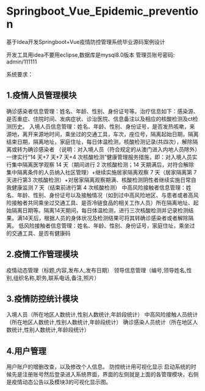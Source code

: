# Springboot_Vue_Epidemic_prevention
基于Idea开发Springboot+Vue疫情防控管理系统毕业源码案例设计

开发工具用idea不要用eclipse,数据库是mysql8.0版本
管理员账号密码: admin/111111

系统要求：
## 1.疫情人员管理模块
确诊感染者信息管理：姓名、年龄、性别、身份证号等。治疗信息如下：感染源、是否重症、住院时间、发病症状、诊治医院、信息备注以及相应的核酸检测及ct检测历史。
入境人员信息管理：姓名、年龄、性别、身份证号，是否发热咳嗽，来源地，离开来源地时间，乘坐过的交通工具，车次，座位号，隔离起始日期，隔离结束日期，隔离地址，家庭住址，每日体温检测，核酸检测记录(共四次），解除隔离或转为确诊感染者
（说明：对入境人员（符合规定的从澳门进入内地人员除外）一律实行“14 天+7 天+7 天+4 次核酸检测”健康管理服务措施，即：对入境人员实行集中隔离医学观察 14 天（期间进行 2 次核酸检测；14 天期满后，对符合解除集中隔离条件的人员纳入社区管理）+继续实施居家隔离观察 7 天（居家隔离第 7 天进行第3 次核酸检测）+对居家隔离观察期满、核酸检测阴性者继续实施日常自我健康监测 7 天（结束前进行第 4 次核酸检测）
中高风险接触者信息管理：姓名、年龄、性别、身份证号以及接触情况（如到过中高风险地区、与患者或者高风险接触者共同乘坐过交通工具、是否冷链食品的相关工作人员）所在隔离地址、起始隔离日期等。隔离14天期间，每日体温检测，进行三次核酸检测并记录检测结果。满14天后，根据人员的身体状况及检测结果可将其转确诊感染者或者解除隔离。
低风险接触者信息管理：姓名、年龄、性别、身份证号，家庭住址，乘坐过的交通工具、是否有健康码
## 2.疫情工作管理模块
疫情动态管理（标题,内容,发布人,发布日期）
领导信息管理（编号,领导姓名,性别,组织名称,职务,联系电话,备注,照片）
## 3.疫情防控统计模块
入境人员（所在地区人数统计,性别人数统计,年龄段统计）
中高风险接触人员统计（所在地区人数统计,性别人数统计,年龄段统计）
确诊感染人员统计（所在地区人数统计,性别人数统计,年龄段统计）
## 4.用户管理
用户账户的增删改查，以及修改个人信息。
防控统计用可视化显示
启动系统的时候先是注册账号然后登录进入系统界面，界面的左侧就是上面的各管理模块，右侧是疫情动态公告以及模块3的可视化显示图。


